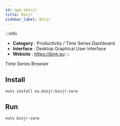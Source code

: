 ```yaml
---
id: app-xbinjr
title: Binjr
sidebar_label: Binjr
---
```



:::info

- **Category**  : Productivity / Time Series Dashboard
- **Interface**  : Desktop Graphical User Interface
- **Website**  : https://binjr.eu
:::

Time Series Browser

## Install

```
nuts install eu.binjr:binjr-core
```

## Run

```
nuts binjr-core
```

